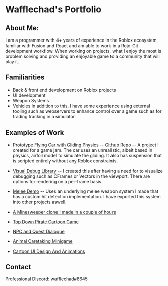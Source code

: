 # Wafflechad's Portfolio

## **About Me:**

I am a programmer with 4+ years of experience in the Roblox ecosystem, familiar with Fusion and Roact and am able to work in a Rojo-Git development workflow.
When working on projects, what I enjoy the most is problem solving and providing an enjoyable game to a community that will play it.

## **Familiarities**

 - Back & front end development on Roblox projects
 - UI development
 - Weapon Systems
 - Vehicles
 In addition to this, I have some experience using external tooling such as webservers to enhance control over a game such as for trading tracking in a simulator.
 

## **Examples of Work**

 
 - [Prototype Flying Car with Gliding Physics](https://www.roblox.com/games/7017964712/Wafflechad-Flying-Car-Submission)
 -- [Github Repo](https://github.com/hs747/FlyingCarRblx)
 -- A project I created for a game jam. The car uses an unrealistic, albeit based in physics, airfoil model to simulate the gliding. It also has suspension that is scripted entirely without any Roblox constraints.

 - [Visual Debug Library](https://github.com/hs747/EndlessSummerLibs/tree/main/Libs/VisualDebug)
 -- I created this after having a need for to visualize debugging such as CFrames or Vectors in the viewport. There are options for rendering on a per-frame basis.
 - [Melee Demo](https://www.roblox.com/games/4921483650/Lollipop-Bonk)
 -- Uses an underlying melee weapon system I made that has a custom hit detection implementation. I have exported this system into other projects aswell.
 - [A Minesweeper clone I made in a couple of hours](https://www.roblox.com/games/9641048721/Minesweeper)
 - [Top Down Pirate Cartoon Game](https://streamable.com/xrsano)
 - [NPC and Quest Dialogue](https://streamable.com/rxi8wt)
 - [Animal Caretaking Minigame](https://streamable.com/de7yra)
 - [Cartoon UI Design And Animations](https://streamable.com/vo7rlh)

## **Contact**

Professional Discord: wafflechad#8645
